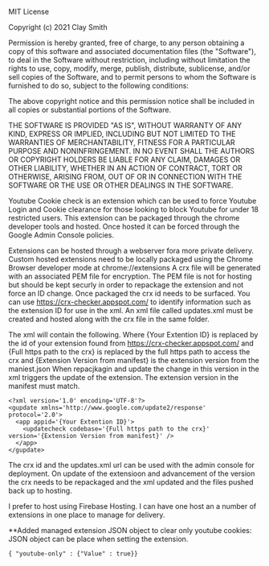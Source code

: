 MIT License

Copyright (c) 2021 Clay Smith

Permission is hereby granted, free of charge, to any person obtaining a copy
of this software and associated documentation files (the "Software"), to deal
in the Software without restriction, including without limitation the rights
to use, copy, modify, merge, publish, distribute, sublicense, and/or sell
copies of the Software, and to permit persons to whom the Software is
furnished to do so, subject to the following conditions:

The above copyright notice and this permission notice shall be included in all
copies or substantial portions of the Software.

THE SOFTWARE IS PROVIDED "AS IS", WITHOUT WARRANTY OF ANY KIND, EXPRESS OR
IMPLIED, INCLUDING BUT NOT LIMITED TO THE WARRANTIES OF MERCHANTABILITY,
FITNESS FOR A PARTICULAR PURPOSE AND NONINFRINGEMENT. IN NO EVENT SHALL THE
AUTHORS OR COPYRIGHT HOLDERS BE LIABLE FOR ANY CLAIM, DAMAGES OR OTHER
LIABILITY, WHETHER IN AN ACTION OF CONTRACT, TORT OR OTHERWISE, ARISING FROM,
OUT OF OR IN CONNECTION WITH THE SOFTWARE OR THE USE OR OTHER DEALINGS IN THE
SOFTWARE.
 
 Youtube Cookie check is an extension which can be used to force Youtube Login and Cookie clearance for those looking to block Youtube for under 18 restricted users. 
 This extension can be packaged through the chrome developer tools and hosted. Once hosted it can be forced through the Google Admin Console policies. 

Extensions can be hosted through a webserver fora more private delivery. 
Custom hosted extensions need to be locally packaged using the Chrome Browser developer mode at chrome://extensions
A crx file will be generated with an associated PEM file for encryption. The PEM file is not for hosting but should be kept securly in order to repackage the extension and not force an ID change. 
Once packaged the crx id needs to be surfaced. You can use https://crx-checker.appspot.com/ to identify information such as the extension ID for use in the xml. 
An xml file called updates.xml must be created and hosted along with the crx file in the same folder.

The xml will contain the following. Where {Your Extention ID} is replaced by the id of your extension found from https://crx-checker.appspot.com/ and {Full https path to the crx} is replaced by the full https path to access the crx and {Extension Version from manifest} is the extension version from the maniest.json When repacjkagin and update the change in this version in the xml triggers the update of the extension. The extension version in the manifest must match.

```
<?xml version='1.0' encoding='UTF-8'?>
<gupdate xmlns='http://www.google.com/update2/response' protocol='2.0'>
  <app appid='{Your Extention ID}'>
    <updatecheck codebase='{Full https path to the crx}' version='{Extension Version from manifest}' />
  </app>
</gupdate>
```

The crx id and the updates.xml url can be used with the admin console for deployment.
On update of the extensioon and advancement of the version the crx needs to be repackaged and the xml updated and the files pushed back up to hosting. 

I prefer to host using Firebase Hosting. I can have one host an a number of extensions in one place to manage for delivery. 

**Added managed extension JSON object to clear only youtube cookies: 
JSON object can be place when setting the extension. 
```
{ "youtube-only" : {"Value" : true}}
```